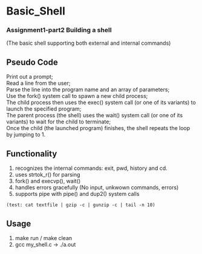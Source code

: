 # Basic_Shell
### Assignment1-part2  Building a shell 
(The basic shell supporting both external and internal commands)

## Pseudo Code

Print out a prompt; <br />
Read a line from the user; <br />
Parse the line into the program name and an array of parameters; <br />
Use the fork() system call to spawn a new child process; <br />
The child process then uses the exec() system call (or one of its variants) to launch the specified program; <br />
The parent process (the shell) uses the wait() system call (or one of its variants) to wait for the child to terminate; <br />
Once the child (the launched program) finishes, the shell repeats the loop by jumping to 1. <br />

## Functionality 

1. recognizes the internal commands: exit, pwd, history and cd.
2. uses strtok_r() for parsing
3. fork() and execvp(), wait()
4. handles errors gracefully (No input, unkwown commands, errors)
5. supports pipe with pipe() and dup2() system calls

`(test: cat textfile | gzip -c | gunzip -c | tail -n 10)`

## Usage
1. make run / make clean
2. gcc my_shell.c -> ./a.out
